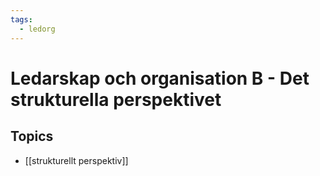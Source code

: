 ```yaml
---
tags:
  - ledorg
---
```

# Ledarskap och organisation B - Det strukturella perspektivet

## Topics
- [[strukturellt perspektiv]]